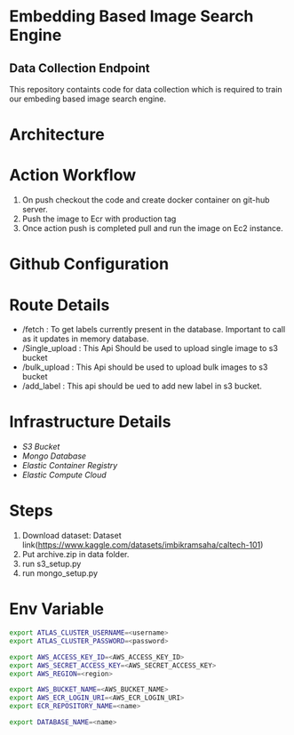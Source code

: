 # Embedding Based Image Search Engine
## Data Collection Endpoint

This repository containts code for data collection which is required to train our embeding based image search engine.

# Architecture




# Action Workflow
1. On push checkout the code and create docker container on git-hub server.
2. Push the image to Ecr with production tag
3. Once action push is completed pull and run the image on Ec2 instance.


# Github Configuration


# Route Details

- /fetch : To get labels currently present in the database. Important to call as it updates in memory database.
- /Single_upload : This Api Should be used to upload single image to s3 bucket
- /bulk_upload : This Api should be used to upload bulk images to s3 bucket
- /add_label : This api should be ued to add new label in s3 bucket.



# Infrastructure Details

- *S3 Bucket*
- *Mongo Database*
- *Elastic Container Registry*
- *Elastic Compute Cloud*


# Steps
1. Download dataset: Dataset link(https://www.kaggle.com/datasets/imbikramsaha/caltech-101)
2. Put archive.zip in data folder.
3. run s3_setup.py
4. run mongo_setup.py

# Env Variable
```bash
export ATLAS_CLUSTER_USERNAME=<username>
export ATLAS_CLUSTER_PASSWORD=<password>

export AWS_ACCESS_KEY_ID=<AWS_ACCESS_KEY_ID>
export AWS_SECRET_ACCESS_KEY=<AWS_SECRET_ACCESS_KEY>
export AWS_REGION=<region>

export AWS_BUCKET_NAME=<AWS_BUCKET_NAME>
export AWS_ECR_LOGIN_URI=<AWS_ECR_LOGIN_URI>
export ECR_REPOSITORY_NAME=<name>

export DATABASE_NAME=<name>
```